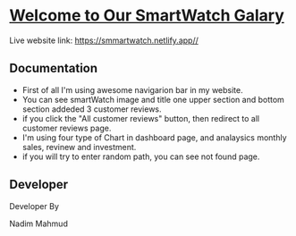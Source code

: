
# [Welcome to Our SmartWatch Galary](https://smmartwatch.netlify.app//)

Live website link: https://smmartwatch.netlify.app//

## Documentation

* First of all I'm using awesome navigarion bar in my website.
* You can see smartWatch image and title one upper section and bottom section addeded 3 customer reviews.
* if you click the "All customer reviews" button, then redirect to all customer reviews page.
* I'm using four type of Chart in dashboard page, and analaysics monthly sales, revinew and investment.
* if you will try to enter random path, you can see not found page.


## Developer

Developer By

Nadim Mahmud

